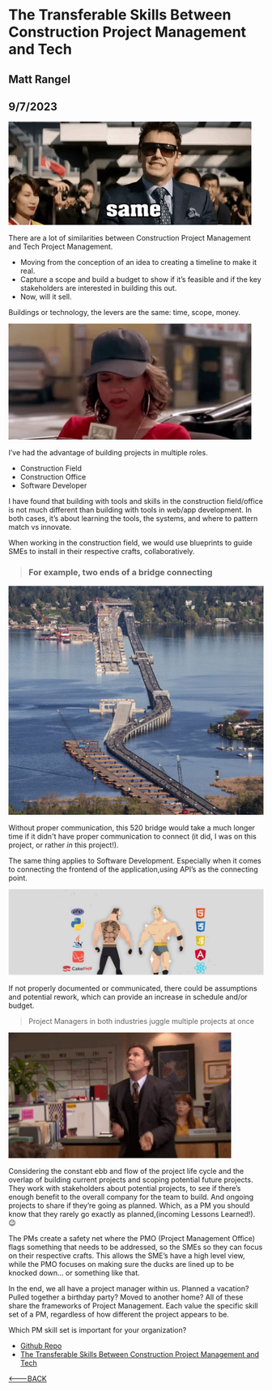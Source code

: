 # The Transferable Skills Between Construction Project Management and Tech

## Matt Rangel

## 9/7/2023

![Same But Different](../Images/samebutDiff.gif)

There are a lot of similarities between Construction Project Management and Tech Project Management.

- Moving from the conception of an idea to creating a timeline to make it real.
- Capture a scope and build a budget to show if it’s feasible and if the key stakeholders are interested in building this out.
- Now, will it sell.

Buildings or technology, the levers are the same: time, scope, money.

![Counting Money](../Images/countMoney.gif)

I’ve had the advantage of building projects in multiple roles.

- Construction Field
- Construction Office
- Software Developer

I have found that building with tools and skills in the construction field/office is not much different than building with tools in web/app development. In both cases, it’s about learning the tools, the systems, and where to pattern match vs innovate.

When working in the construction field, we would use blueprints to guide SMEs to install in their respective crafts, collaboratively.

> ### For example, two ends of a bridge connecting

![520 Bridge](../Images/520-bridge.png)

Without proper communication, this 520 bridge would take a much longer time if it didn't have proper communication to connect (it did, I was on this project, or rather _in_ this project!).

The same thing applies to Software Development. Especially when it comes to connecting the frontend of the application,using API’s as the connecting point.

![Front End and Backend](../Images/frontAndBack.png)

If not properly documented or communicated, there could be assumptions and potential rework, which can provide an increase in schedule and/or budget.

> Project Managers in both industries juggle multiple projects at once

![Juggling](../Images/juggling.gif)

Considering the constant ebb and flow of the project life cycle and the overlap of building current projects and scoping potential future projects. They work with stakeholders about potential projects, to see if there’s enough benefit to the overall company for the team to build. And ongoing projects to share if they’re going as planned. Which, as a PM you should know that they rarely go exactly as planned,(incoming Lessons Learned!). 😉

The PMs create a safety net where the PMO (Project Management Office) flags something that needs to be addressed, so the SMEs so they can focus on their respective crafts. This allows the SME’s have a high level view, while the PMO focuses on making sure the ducks are lined up to be knocked down… or something like that.

In the end, we all have a project manager within us. Planned a vacation? Pulled together a birthday party? Moved to another home? All of these share the frameworks of Project Management. Each value the specific skill set of a PM, regardless of how different the project appears to be.

Which PM skill set is important for your organization?

- [Github Repo](https://github.com/rangelMatt)
- [The Transferable Skills Between Construction Project Management and Tech](https://rangelmatt.github.io/reading-notes/newsLetter/PMSkillsCMtoTech)

[<---BACK](README.md)
